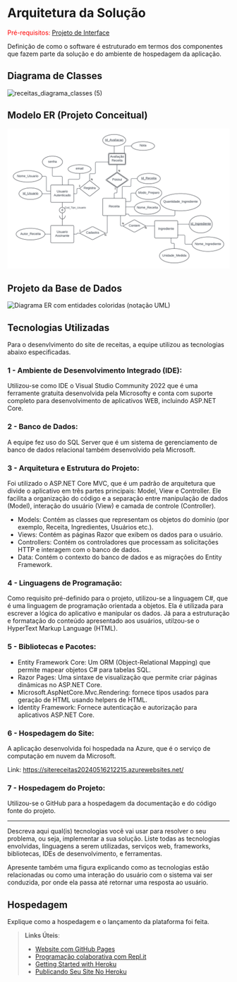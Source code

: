 # Arquitetura da Solução

<span style="color:red">Pré-requisitos: <a href="3-Projeto de Interface.md"> Projeto de Interface</a></span>

Definição de como o software é estruturado em termos dos componentes que fazem parte da solução e do ambiente de hospedagem da aplicação.

## Diagrama de Classes

![receitas_diagrama_classes (5)](https://github.com/ICEI-PUC-Minas-PMV-ADS/pmv-ads-2024-1-e2-proj-int-t1-site_de_receitas/assets/98063900/7f6f6f4f-dcb0-4b3e-a8ba-1f1688bb59ea)



## Modelo ER (Projeto Conceitual)

![MER](img/MER.png)

## Projeto da Base de Dados

![Diagrama ER com entidades coloridas (notação UML)](https://github.com/ICEI-PUC-Minas-PMV-ADS/pmv-ads-2024-1-e2-proj-int-t1-site_de_receitas/assets/133724013/aad713f1-6742-4e5b-bd47-651392b957bf)




## Tecnologias Utilizadas

Para o desenvlvimento do site de receitas, a equipe utilizou as tecnologias abaixo especificadas.

### 1 - Ambiente de Desenvolvimento Integrado (IDE):

Utilizou-se como IDE o Visual Studio Community 2022 que é uma ferramente gratuita desenvolvida pela Microsofty e conta com suporte completo para desenvolvimento de aplicativos WEB, incluindo ASP.NET Core.

### 2 - Banco de Dados:

A equipe fez uso do SQL Server que é um sistema de gerenciamento de banco de dados relacional também desenvolvido pela Microsoft.

### 3 - Arquitetura e Estrutura do Projeto:

Foi utilizado o ASP.NET Core MVC, que é um padrão de arquitetura que divide o aplicativo em três partes principais: Model, View e Controller. Ele facilita a organização do código e a separação entre manipulação de dados (Model), interação do usuário (View) e camada de controle (Controller).

* Models: Contém as classes que representam os objetos do domínio (por exemplo, Receita, Ingredientes, Usuários etc.).
* Views: Contém as páginas Razor que exibem os dados para o usuário.
* Controllers: Contém os controladores que processam as solicitações HTTP e interagem com o banco de dados.
* Data: Contém o contexto do banco de dados e as migrações do Entity Framework.

### 4 - Linguagens de Programação:

Como requisito pré-definido para o projeto, utilizou-se a linguagem C#, que é uma linguagem de programação orientada a objetos. Ela é utilizada para escrever a lógica do aplicativo e manipular os dados. Já para a estruturação e formatação do conteúdo apresentado aos usuários, utilzou-se o HyperText Markup Language (HTML).

### 5 - Bibliotecas e Pacotes:

* Entity Framework Core: Um ORM (Object-Relational Mapping) que permite mapear objetos C# para tabelas SQL.
* Razor Pages: Uma sintaxe de visualização que permite criar páginas dinâmicas no ASP.NET Core.
* Microsoft.AspNetCore.Mvc.Rendering: fornece tipos usados para geração de HTML usando helpers de HTML.
* Identity Framework: Fornece autenticação e autorização para aplicativos ASP.NET Core.

### 6 - Hospedagem do Site:

A aplicação desenvolvida foi hospedada na Azure, que é o serviço de computação em nuvem da Microsoft.

Link: https://sitereceitas20240516212215.azurewebsites.net/

### 7 - Hospedagem do Projeto:

Utilizou-se o GitHub para a hospedagem da documentação e do código fonte do projeto.


-------------------------------------------------------------------------------------------
Descreva aqui qual(is) tecnologias você vai usar para resolver o seu problema, ou seja, implementar a sua solução. Liste todas as tecnologias envolvidas, linguagens a serem utilizadas, serviços web, frameworks, bibliotecas, IDEs de desenvolvimento, e ferramentas.

Apresente também uma figura explicando como as tecnologias estão relacionadas ou como uma interação do usuário com o sistema vai ser conduzida, por onde ela passa até retornar uma resposta ao usuário.

## Hospedagem

Explique como a hospedagem e o lançamento da plataforma foi feita.

> **Links Úteis**:
>
> - [Website com GitHub Pages](https://pages.github.com/)
> - [Programação colaborativa com Repl.it](https://repl.it/)
> - [Getting Started with Heroku](https://devcenter.heroku.com/start)
> - [Publicando Seu Site No Heroku](http://pythonclub.com.br/publicando-seu-hello-world-no-heroku.html)
